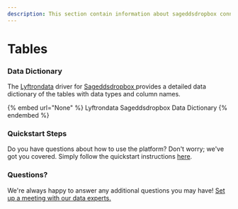 ```yaml
---
description: This section contain information about sageddsdropbox connector tables information
---
```


# Tables

### Data Dictionary

The [Lyftrondata](https://www.lyftrondata.com/) driver for [Sageddsdropbox](None/)[ ](https://www.lyftrondata.com/integration/sageddsdropbox/)provides a detailed data dictionary of the tables with data types and column names.

{% embed url="None" %}
Lyftrondata Sageddsdropbox Data Dictionary
{% endembed %}

### Quickstart Steps

Do you have questions about how to use the platform? Don't worry; we've got you covered. Simply follow the quickstart instructions [here](../README.md).

### Questions? <a href="#questions" id="questions"></a>

We're always happy to answer any additional questions you may have! [Set up a meeting with our data experts.](https://www.lyftrondata.com/book-a-meeting/)

